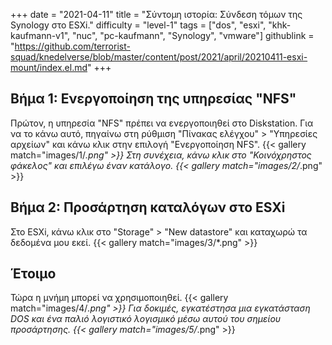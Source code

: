 +++
date = "2021-04-11"
title = "Σύντομη ιστορία: Σύνδεση τόμων της Synology στο ESXi."
difficulty = "level-1"
tags = ["dos", "esxi", "khk-kaufmann-v1", "nuc", "pc-kaufmann", "Synology", "vmware"]
githublink = "https://github.com/terrorist-squad/knedelverse/blob/master/content/post/2021/april/20210411-esxi-mount/index.el.md"
+++

## Βήμα 1: Ενεργοποίηση της υπηρεσίας "NFS"
Πρώτον, η υπηρεσία "NFS" πρέπει να ενεργοποιηθεί στο Diskstation. Για να το κάνω αυτό, πηγαίνω στη ρύθμιση "Πίνακας ελέγχου" > "Υπηρεσίες αρχείων" και κάνω κλικ στην επιλογή "Ενεργοποίηση NFS".
{{< gallery match="images/1/*.png" >}}
Στη συνέχεια, κάνω κλικ στο "Κοινόχρηστος φάκελος" και επιλέγω έναν κατάλογο.
{{< gallery match="images/2/*.png" >}}

## Βήμα 2: Προσάρτηση καταλόγων στο ESXi
Στο ESXi, κάνω κλικ στο "Storage" > "New datastore" και καταχωρώ τα δεδομένα μου εκεί.
{{< gallery match="images/3/*.png" >}}

## Έτοιμο
Τώρα η μνήμη μπορεί να χρησιμοποιηθεί.
{{< gallery match="images/4/*.png" >}}
Για δοκιμές, εγκατέστησα μια εγκατάσταση DOS και ένα παλιό λογιστικό λογισμικό μέσω αυτού του σημείου προσάρτησης.
{{< gallery match="images/5/*.png" >}}
